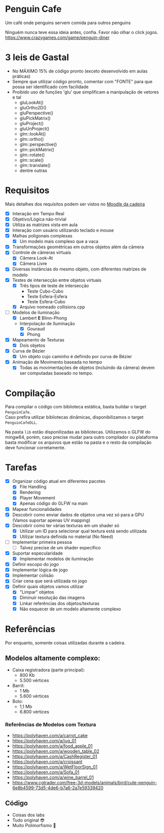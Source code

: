 # Penguin Cafe

Um café onde penguins servem comida para outros penguins

Ninguém nunca teve essa ideia antes, confia. Favor não olhar o click jogos.
https://www.crazygames.com/game/penguin-diner

# 3 leis de Gastal

- No MÁXIMO 15% de código pronto (exceto desenvolvido em aulas práticas)
- Sempre que utilizar código pronto, comentar com "FONTE" para que possa ser identificado com facilidade
- Proibido uso de funções 'glu' que simplificam a manipulação de vetores e tal
	- gluLookAt()
	- gluOrtho2D()
	- gluPerspective()
	- gluPickMatrix()
	- gluProject()
	- gluUnProject()
	- glm::lookAt()
	- glm::ortho()
	- glm::perspective()
	- glm::pickMatrix()
	- glm::rotate()
	- glm::scale()
	- glm::translate()
	- dentre outras

# Requisitos

Mais detalhes dos requisitos podem ser vistos no [Moodle da cadeira](https://moodle.inf.ufrgs.br/mod/assign/view.php?id=112199)

- [X] Interação em Tempo Real
- [X] Objetivo/Lógica não-trivial
- [X] Utiliza as matrizes vista em aula
- [X] Interação com usuário utilizando teclado e mouse
- [X] Malhas poligonais complexas
  - [X] Um modelo mais complexo que a vaca
- [X] Transformações geométricas em outros objetos além da câmera
- [X] Controle de câmeras virtuais
  - [X] Câmera Look-At
  - [X] Câmera Livre
- [X] Diversas instâncias do mesmo objeto, com diferentes matrizes de modelo
- [X] Testes de intersecção entre objetos virtuais
  - [X] Três tipos de teste de intersecção
    - Teste Cubo-Cubo
    - Teste Esfera-Esfera
    - Teste Esfera-Cubo
  - [X] Arquivo nomeado collisions.cpp
- [ ] Modelos de iluminação
  - [X] Lambert **E** Blinn-Phong
  - Interpolação de Iluminação
    - [X] Gouraud
    - [X] Phong
- [X] Mapeamento de Texturas
  - [X] Dois objetos 
- [X] Curva de Bézier
  - [X] Um objeto cujo caminho é definido por curva de Bézier
- [X] Animação de Movimento baseada no tempo
  - [X] Todas as movimentações de objetos (incluindo da câmera) devem ser computadas baseado no tempo.

# Compilação

Para compilar o código com biblioteca estática, basta buildar o target `PenguinCafe`.   
Caso prefira utilizar bibliotecas dinâmicas, disponibilizamos o target `PenguinCafeDLL`.

Na pasta `lib` estão disponilizadas as bibliotecas. Utilizamos o GLFW do mingw64, porém, caso precise mudar para outro compilador ou plataforma
basta modificar os arquivos que estão na pasta e o resto da compilação deve funcionar corretamente.

# Tarefas

- [X] Organizar código atual em diferentes pacotes
  - [X] File Handling
  - [X] Rendering
  - [X] Player Movement
  - [X] Apenas código do GLFW na main
- [X] Mapear funcionalidades
- [X] Descobrir como enviar dados de objetos uma vez só para a GPU (Vamos suportar apenas UV mapping)
- [X] Descobrir como ter várias texturas em um shader só
  - [X] Utilizar um ID para selecionar qual textura está sendo utilizada
  - [X] Utilizar textura definida no material (No Need)
- [ ] Implementar primeira pessoa
  - [ ] Talvez precise de um shader específico 
- [X] Suportar especularidade
  - [X] Implementar modelos de iluminação 
- [X] Definir escopo do jogo
- [X] Implementar lógica de jogo
- [X] Implementar colisão
- [X] Criar cena que será utilizada no jogo
- [X] Definir quais objetos vamos utilizar
  - [X] "Limpar" objetos
  - [X] Diminuir resolução das imagens
  - [X] Linkar referências dos objetos/texturas
  - [X] Não esquecer de um modelo altamente complexo

# Referências

Por enquanto, somente coisas utilizadas durante a cadeira.

## Modelos altamente complexo: 
* Caixa registradora (parte principal):
  * 800 Kb
  * 5.500 vértices
* Barril:
  * 1 Mb
  * 5.600 vértices
* Bolo:
  * 1,1 Mb
  * 6.800 vértices

### Referências de Modelos com Textura
* https://polyhaven.com/a/carrot_cake
* https://polyhaven.com/a/jug_01
* https://polyhaven.com/a/food_apple_01
* https://polyhaven.com/a/wooden_table_02
* https://polyhaven.com/a/CashRegister_01
* https://polyhaven.com/a/croissant
* https://polyhaven.com/a/WetFloorSign_01
* https://polyhaven.com/a/Sofa_01
* https://polyhaven.com/a/wine_barrel_01
* https://www.cgtrader.com/free-3d-models/animals/bird/cute-penguin-6e8b4599-73d5-4de6-b7a6-2a7e59339420

## Código
- Coisas dos labs
- Tudo original 😎
- Muito Polimorfismo 🪿
